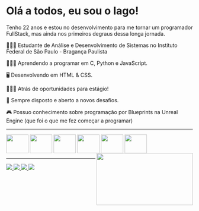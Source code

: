 <div>
  <h1>Olá a todos, eu sou o Iago!</h1>
</div>
<div>
  <p> Tenho 22 anos e estou no desenvolvimento para me tornar um programador FullStack, mas ainda nos primeiros degraus dessa longa jornada. </p>
  <p>👨🏻‍🎓 Estudante de Análise e Desenvolvimento de Sistemas no Instituto Federal de São Paulo - Bragança Paulista</p>
  <p>👨🏻‍💻 Aprendendo a programar em C, Python e JavaScript.</p>
  <p>🖥 Desenvolvendo em HTML & CSS.</p>
  <p>🕵🏻‍♂️ Atrás de oportunidades para estágio!</p>
  <p>🌟 Sempre disposto e aberto a novos desafios.</p>
  <p>🎮 Possuo conhecimento sobre programação por Blueprints na Unreal Engine (que foi o que me fez começar a programar)</p><hr>
</div>
<div>
  <img align="center" height="50" width="60" src="https://cdn.jsdelivr.net/gh/devicons/devicon/icons/c/c-original.svg" />
  <img align="center" height="50" width="60" src="https://cdn.jsdelivr.net/gh/devicons/devicon/icons/css3/css3-original.svg" />
  <img align="center" height="50" width="60" src="https://cdn.jsdelivr.net/gh/devicons/devicon/icons/html5/html5-original.svg" />
  <img align="center" height="50" width="60" src="https://cdn.jsdelivr.net/gh/devicons/devicon/icons/javascript/javascript-original.svg" />
  <img align="center" height="50" width="60" src="https://cdn.jsdelivr.net/gh/devicons/devicon/icons/python/python-original.svg" />
  <img align="center" height="50" width="60" src="https://cdn.jsdelivr.net/gh/devicons/devicon/icons/unrealengine/unrealengine-original.svg" />
  <img align="right" height="140" width="260" src="https://i.pinimg.com/originals/e4/26/70/e426702edf874b181aced1e2fa5c6cde.gif">
  <hr>
</div>
<div>
  <a href="mailto:iago.bacci@hotmail.com" target="_blank"><img src="https://img.shields.io/badge/Gmail-D14836?style=for-the-badge&logo=gmail&logoColor=white" target="_blank">
  <a href="https://github.com/IagoBacci" target="_blank"><img src="https://img.shields.io/badge/GitHub-100000?style=for-the-badge&logo=github&logoColor=white" target="_blank">
  <a href="https://www.linkedin.com/in/iago-felipe-steigleder-bacci-6a03271a1/" target="_blank"><img src="https://img.shields.io/badge/LinkedIn-0077B5?style=for-the-badge&logo=linkedin&logoColor=white" target="_blank">
  <a href="https://discord.gg/VSxduPnZyZ" target="_blank"><img src="https://img.shields.io/badge/Discord-7289DA?style=for-the-badge&logo=discord&logoColor=white" target="_blank">
</div>
<div>

</div>
